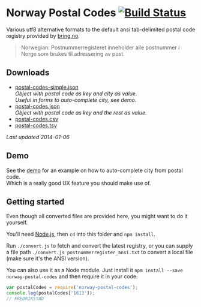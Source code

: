 # Norway Postal Codes [![Build Status](https://travis-ci.org/sindresorhus/norway-postal-codes.svg?branch=gh-pages)](https://travis-ci.org/sindresorhus/norway-postal-codes)

Various utf8 alternative formats to the default ansi tab-delimited postal code registry provided by [bring.no](http://www.bring.no/144754/postnummertabeller).

> Norwegian: Postnummerregisteret inneholder alle postnummer i Norge som brukes til adressering av post.


## Downloads

- [postal-codes-simple.json](https://raw.github.com/sindresorhus/norway-postal-codes/gh-pages/converted/postal-codes-simple.json)  
  *Object with postal code as key and city as value.  
  Useful in forms to auto-complete city, see demo.*
- [postal-codes.json](https://raw.github.com/sindresorhus/norway-postal-codes/gh-pages/converted/postal-codes.json)  
  *Object with postal code as key and the rest as value.*
- [postal-codes.csv](https://raw.github.com/sindresorhus/norway-postal-codes/gh-pages/converted/postal-codes.csv)
- [postal-codes.tsv](https://raw.github.com/sindresorhus/norway-postal-codes/gh-pages/converted/postal-codes.tsv)

*Last updated 2014-01-06*


## Demo

See the [demo](http://sindresorhus.com/norway-postal-codes) for an example on how to auto-complete city from postal code.  
Which is a really good UX feature you should make use of.


## Getting started

Even though all converted files are provided here, you might want to do it yourself.

You'll need [Node.js](http://nodejs.org), then `cd` into this folder and `npm install`.

Run `./convert.js` to fetch and convert the latest registry, or you can supply a file path `./convert.js postnummerregister_ansi.txt` to convert a local file (make sure it's the ANSI version).

You can also use it as a Node module. Just install it `npm install --save norway-postal-codes` and then require it in your code:

```js
var postalCodes = require('norway-postal-codes');
console.log(postalCodes['1613']);
// FREDRIKSTAD
```
